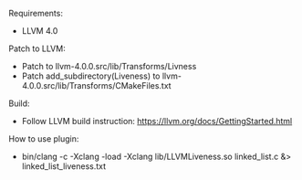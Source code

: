 
Requirements:
* LLVM 4.0

Patch to LLVM: 
* Patch to llvm-4.0.0.src/lib/Transforms/Livness
* Patch add_subdirectory(Liveness) to llvm-4.0.0.src/lib/Transforms/CMakeFiles.txt

Build:
* Follow LLVM build instruction: https://llvm.org/docs/GettingStarted.html

How to use plugin:
* bin/clang -c -Xclang -load -Xclang lib/LLVMLiveness.so linked_list.c &> linked_list_liveness.txt

